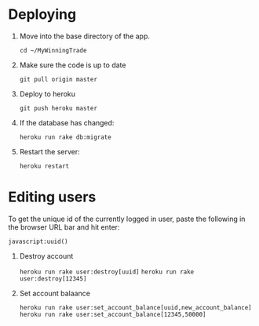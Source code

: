 Deploying
===

1. Move into the base directory of the app.

    `cd ~/MyWinningTrade`

2. Make sure the code is up to date

    `git pull origin master`

3. Deploy to heroku

    `git push heroku master`

4. If the database has changed:

    `heroku run rake db:migrate`

5. Restart the server:

    `heroku restart`


Editing users
===

To get the unique id of the currently logged in user, paste the following in the browser URL bar and hit enter:

    javascript:uuid()

1. Destroy account

    `heroku run rake user:destroy[uuid]`
    `heroku run rake user:destroy[12345]`

2. Set account balaance

    `heroku run rake user:set_account_balance[uuid,new_account_balance]`
    `heroku run rake user:set_account_balance[12345,50000]`


    

